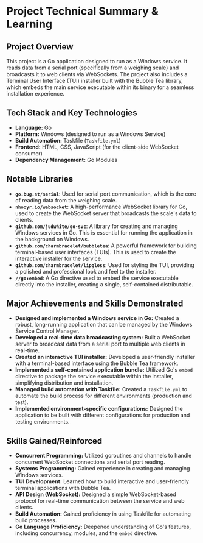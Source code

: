 # Project Technical Summary & Learning

## Project Overview

This project is a Go application designed to run as a Windows service. It reads data from a serial port (specifically from a weighing scale) and broadcasts it to web clients via WebSockets. The project also includes a Terminal User Interface (TUI) installer built with the Bubble Tea library, which embeds the main service executable within its binary for a seamless installation experience.

## Tech Stack and Key Technologies

*   **Language:** Go
*   **Platform:** Windows (designed to run as a Windows Service)
*   **Build Automation:** Taskfile (`Taskfile.yml`)
*   **Frontend:** HTML, CSS, JavaScript (for the client-side WebSocket consumer)
*   **Dependency Management:** Go Modules

## Notable Libraries

*   **`go.bug.st/serial`**: Used for serial port communication, which is the core of reading data from the weighing scale.
*   **`nhooyr.io/websocket`**: A high-performance WebSocket library for Go, used to create the WebSocket server that broadcasts the scale's data to clients.
*   **`github.com/judwhite/go-svc`**: A library for creating and managing Windows services in Go. This is essential for running the application in the background on Windows.
*   **`github.com/charmbracelet/bubbletea`**: A powerful framework for building terminal-based user interfaces (TUIs). This is used to create the interactive installer for the service.
*   **`github.com/charmbracelet/lipgloss`**: Used for styling the TUI, providing a polished and professional look and feel to the installer.
*   **`//go:embed`**: A Go directive used to embed the service executable directly into the installer, creating a single, self-contained distributable.

## Major Achievements and Skills Demonstrated

*   **Designed and implemented a Windows service in Go:** Created a robust, long-running application that can be managed by the Windows Service Control Manager.
*   **Developed a real-time data broadcasting system:** Built a WebSocket server to broadcast data from a serial port to multiple web clients in real-time.
*   **Created an interactive TUI installer:** Developed a user-friendly installer with a terminal-based interface using the Bubble Tea framework.
*   **Implemented a self-contained application bundle:** Utilized Go's `embed` directive to package the service executable within the installer, simplifying distribution and installation.
*   **Managed build automation with Taskfile:** Created a `Taskfile.yml` to automate the build process for different environments (production and test).
*   **Implemented environment-specific configurations:** Designed the application to be built with different configurations for production and testing environments.

## Skills Gained/Reinforced

*   **Concurrent Programming:** Utilized goroutines and channels to handle concurrent WebSocket connections and serial port reading.
*   **Systems Programming:** Gained experience in creating and managing Windows services.
*   **TUI Development:** Learned how to build interactive and user-friendly terminal applications with Bubble Tea.
*   **API Design (WebSocket):** Designed a simple WebSocket-based protocol for real-time communication between the service and web clients.
*   **Build Automation:** Gained proficiency in using Taskfile for automating build processes.
*   **Go Language Proficiency:** Deepened understanding of Go's features, including concurrency, modules, and the `embed` directive.